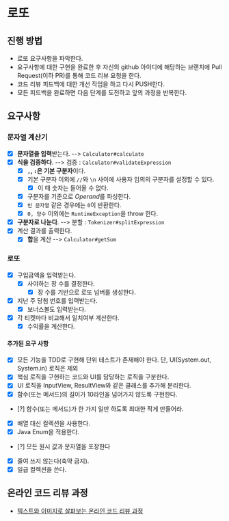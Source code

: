 # 로또
## 진행 방법
* 로또 요구사항을 파악한다.
* 요구사항에 대한 구현을 완료한 후 자신의 github 아이디에 해당하는 브랜치에 Pull Request(이하 PR)를 통해 코드 리뷰 요청을 한다.
* 코드 리뷰 피드백에 대한 개선 작업을 하고 다시 PUSH한다.
* 모든 피드백을 완료하면 다음 단계를 도전하고 앞의 과정을 반복한다.

## 요구사항

### 문자열 계산기

- [X] **문자열을 입력**받는다. --> `Calculator#calculate`
- [X] **식을 검증하다**. --> 검증 : `Calculator#validateExpression`
  - [X] **`,`, `:`은 기본 구분자**이다.
  - [X] 기본 구분자 이외에 `//`와 `\n` 사이에 사용자 임의의 구분자를 설정할 수 있다.
    - [X] 이 때 숫자는 들어올 수 없다.
  - [X] 구분자를 기준으로 *Operand*를 파싱한다.
  - [X] `빈 문자열` 같은 경우에는 `0`이 반환한다.
  - [X] `0, 양수` 이외에는 `RuntimeException`을 throw 한다.
- [X] **구분자로 나눈다**. --> 분할 : `Tokenizer#splitExpression`
- [X] 계산 결과를 출력한다.
  - [X] **합**을 계산 --> `Calculator#getSum`

### 로또

- [X] 구입금액을 입력받는다.
  - [X] 사야하는 장 수를 결정한다.
    - [X] 장 수를 기반으로 로또 넘버를 생성한다.
- [X] 지난 주 당첨 번호를 입력받는다.
  - [X] 보너스볼도 입력받는다.
- [X] 각 티켓마다 비교해서 일치여부 계산한다.
  - [X] 수익률을 계산한다.

#### 추가된 요구 사항

- [X] 모든 기능을 TDD로 구현해 단위 테스트가 존재해야 한다. 단, UI(System.out, System.in) 로직은 제외
- [X] 핵심 로직을 구현하는 코드와 UI를 담당하는 로직을 구분한다.
- [X] UI 로직을 InputView, ResultView와 같은 클래스를 추가해 분리한다.
- [X] 함수(또는 메서드)의 길이가 10라인을 넘어가지 않도록 구현한다.
- [?] 함수(또는 메서드)가 한 가지 일만 하도록 최대한 작게 만들어라.
- [X] 배열 대신 컬렉션을 사용한다.
- [X] Java Enum을 적용한다.
- [?] 모든 원시 값과 문자열을 포장한다
- [X] 줄여 쓰지 않는다(축약 금지).
- [X] 일급 컬렉션을 쓴다.

## 온라인 코드 리뷰 과정
* [텍스트와 이미지로 살펴보는 온라인 코드 리뷰 과정](https://github.com/next-step/nextstep-docs/tree/master/codereview)